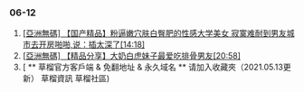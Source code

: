 ### 06-12
1. [ [亞洲無碼] 【国产精品】粉逼嫩穴肤白臀肥的性感大学美女 寂寞难耐到男友城市去开房啪啪,说：插太深了[14:18] ]( https://www.888dav.com/vod/205956/)
1. [ [亞洲無碼] 【精品分享】大奶白虎妹子最爱吃排骨男友[20:58] ]( https://www.888dav.com/vod/206212/)
1. [ ** 草榴官方客戶端 & 免翻地址 & 永久域名 ** 请加入收藏夾（2021.05.13更新） 草榴資訊 草榴社區)